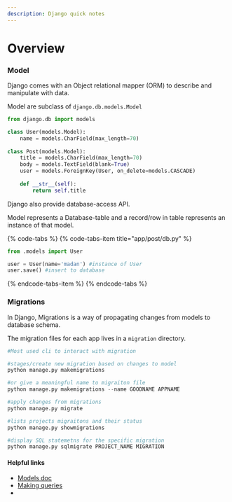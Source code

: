 ```yaml
---
description: Django quick notes
---
```


# Overview

### Model

Django comes with an Object relational mapper \(ORM\) to describe and manipulate with data.

Model are subclass of `django.db.models.Model` 

```python
from django.db import models

class User(models.Model):
    name = models.CharField(max_length=70)
    
class Post(models.Model):
    title = models.CharField(max_length=70)
    body = models.TextField(blank=True)
    user = models.ForeignKey(User, on_delete=models.CASCADE)
    
    def __str__(self):
        return self.title
```

Django also provide database-access API. 

Model represents a Database-table and a record/row in table represents an instance of that model.

{% code-tabs %}
{% code-tabs-item title="app/post/db.py" %}
```python
from .models import User

user = User(name='madan') #instance of User
user.save() #insert to database
```
{% endcode-tabs-item %}
{% endcode-tabs %}

### Migrations

In Django, Migrations is a way of propagating changes from models to database schema.

The migration files for each app lives in a `migration` directory.

```python
#Most used cli to interact with migration

#stages/create new migration based on changes to model
python manage.py makemigrations

#or give a meaningful name to migraiton file
python manage.py makemigrations --name GOODNAME APPNAME

#apply changes from migrations
python manage.py migrate

#lists projects migraitons and their status
python manage.py showmigrations

#display SQL statemetns for the specific migration
python manage.py sqlmigrate PROJECT_NAME MIGRATION

```

#### Helpful links

* [Models doc](https://docs.djangoproject.com/en/2.2/topics/db/models/)
* [Making queries](https://docs.djangoproject.com/en/2.2/topics/db/queries/)
* 
